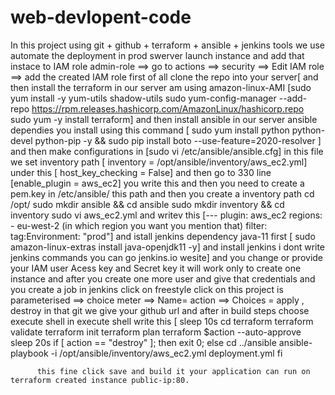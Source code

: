 # web-devlopent-code
In this project using git + github + terraform + ansible + jenkins tools we use automate the deployment in prod swerver
launch instance and add that instace to IAM role admin-role ==> go to actions  ==> security ==> Edit IAM role ==> add the created IAM role
first of all clone the repo into your server[
and then install the terraform in our server am using amazon-linux-AMI
        [sudo yum install -y yum-utils shadow-utils
          sudo yum-config-manager --add-repo https://rpm.releases.hashicorp.com/AmazonLinux/hashicorp.repo
           sudo yum -y install terraform]
and then install ansible in our server
 ansible dependies you install using this command [ sudo yum install python python-devel python-pip -y && sudo pip install boto --use-feature=2020-resolver ]
 and then make configurations in [sudo vi /etc/ansible/ansible.cfg]
                        in this file we set inventory path [ inventory     = /opt/ansible/inventory/aws_ec2.yml] under this 
                                                           [ host_key_checking = False] and then go to  330 line
                                                            [enable_plugin  = aws_ec2] you write this
  and then you need to create a pem.key in /etc/ansible/ this path 
  and then you create a inventory path cd /opt/
                                     sudo mkdir ansible && cd ansible
                                     sudo mkdir inventory && cd inventory
                                     sudo vi aws_ec2.yml and writev this 
                                                        [---
                                                         plugin: aws_ec2
                                                         regions:
                                                           - eu-west-2 (in which region you want you mention that)
                                                         filter:
                                                           tag:Environment: "prod"]
  and istall jenkins dependency java-11 first [ sudo amazon-linux-extras install java-openjdk11 -y] and install jenkins i dont write jenkins commands you can go jenkins.io wesite]
  and you change or provide your IAM user Acess key and Secret key it will work only to create one instance and after you create one more user and give that credentials
  and you create a job in jenkins
      click on freestyle
      click on this project is parameterised ==> choice meter ==> Name= action ==> Choices = apply , destroy
      in that git we give your github url
      and after in build steps choose execute shell
        in execute shell write this 
        [ sleep 10s
          cd terraform
          terraform validate
          terraform init
          terraform plan
          terraform $action --auto-approve
          sleep 20s
          if [ action == "destroy" ]; then
               exit 0;
          else
               cd ../ansible
               ansible-playbook -i /opt/ansible/inventory/aws_ec2.yml deployment.yml
          fi
          
          
          this fine click save and build it your application can run on  terraform created instance public-ip:80.
